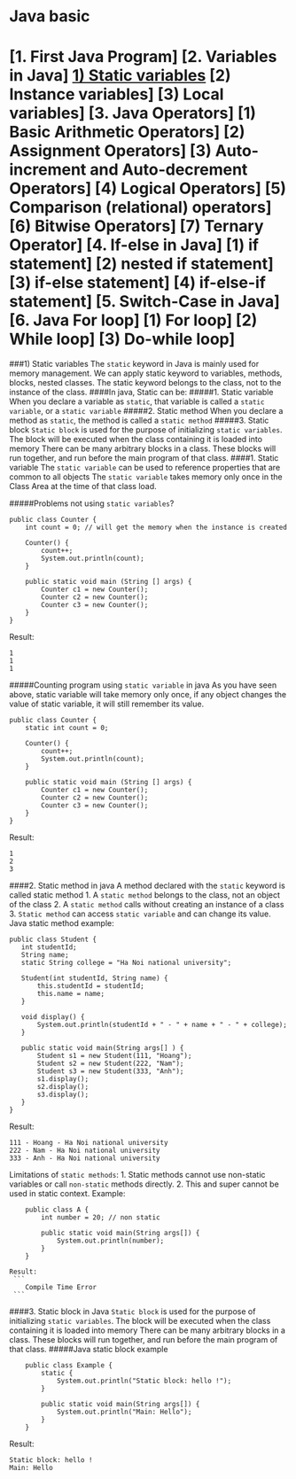 # Java basic
[1. First Java Program]
[2. Variables in Java]
    [1) Static variables](#static-variables)
    [2) Instance variables]
    [3) Local variables]
[3. Java Operators]
    [1) Basic Arithmetic Operators]
    [2) Assignment Operators]
    [3) Auto-increment and Auto-decrement Operators]
    [4) Logical Operators]
    [5) Comparison (relational) operators]
    [6) Bitwise Operators]
    [7) Ternary Operator]
[4. If-else in Java]
    [1) if statement]
    [2) nested if statement]
    [3) if-else statement]
    [4) if-else-if statement]
[5. Switch-Case in Java]
[6. Java For loop]
    [1) For loop]
    [2) While loop]
    [3) Do-while loop]
========================
<a name="static-variables"></a>
###1) Static variables
The `static` keyword in Java is mainly used for memory management. We can apply static keyword to variables, methods, blocks, nested classes. The static keyword belongs to the class, not to the instance of the class.
####In java, Static can be:
#####1. Static variable
When you declare a variable as `static`, that variable is called a `static variable`, or a `static variable`
#####2. Static method
When you declare a method as `static`, the method is called a `static method`
#####3. Static block
`Static block` is used for the purpose of initializing `static variables`. The block will be executed when the class containing it is loaded into memory
There can be many arbitrary blocks in a class. These blocks will run together, and run before the main program of that class.
####1. Static variable
The `static variable` can be used to reference properties that are common to all objects
The `static variable` takes memory only once in the Class Area at the time of that class load.

#####Problems not using `static variables`?
```
public class Counter {
    int count = 0; // will get the memory when the instance is created
    
    Counter() {
        count++;
        System.out.println(count);
    }
    
    public static void main (String [] args) {
        Counter c1 = new Counter();
        Counter c2 = new Counter();
        Counter c3 = new Counter();
    }
}
```
Result:
```
1
1
1
```
#####Counting program using `static variable` in java
As you have seen above, static variable will take memory only once, if any object changes the value of static variable, it will still remember its value.
```
public class Counter {
    static int count = 0;
    
    Counter() {
        count++;
        System.out.println(count);
    }
    
    public static void main (String [] args) {
        Counter c1 = new Counter();
        Counter c2 = new Counter();
        Counter c3 = new Counter();
    }
}
```
Result:
```
1
2
3
```

####2. Static method in java
A method declared with the `static` keyword is called static method
    1. A `static method` belongs to the class, not an object of the class
    2. A `static method` calls without creating an instance of a class
    3. `Static method` can access `static variable` and can change its value.
Java static method example:
 ```
 public class Student {
    int studentId;
    String name;
    static String college = "Ha Noi national university";
    
    Student(int studentId, String name) {
        this.studentId = studentId;
        this.name = name;
    }
    
    void display() {
        System.out.println(studentId + " - " + name + " - " + college);
    }
    
    public static void main(String args[] ) {
        Student s1 = new Student(111, "Hoang");
        Student s2 = new Student(222, "Nam");
        Student s3 = new Student(333, "Anh");
        s1.display();
        s2.display();
        s3.display();
    }
 }
 ```
Result: 
```
111 - Hoang - Ha Noi national university
222 - Nam - Ha Noi national university
333 - Anh - Ha Noi national university
```

Limitations of `static methods`:
    1. Static methods cannot use non-static variables or call `non-static` methods directly.
    2. This and super cannot be used in static context.
    Example:
   
        public class A {
            int number = 20; // non static
            
            public static void main(String args[]) {
                System.out.println(number);
            }
        }
   
    Result:
     ```
        Compile Time Error
     ```
 ####3. Static block in Java
`Static block` is used for the purpose of initializing `static variables`. The block will be executed when the class containing it is loaded into memory
There can be many arbitrary blocks in a class. 
These blocks will run together, and run before the main program of that class.
#####Java static block example
```
    public class Example {
        static {
            System.out.println("Static block: hello !");
        }
        
        public static void main(String args[]) {
            System.out.println("Main: Hello");
        }
    }
```
Result:
```
Static block: hello !
Main: Hello

```
